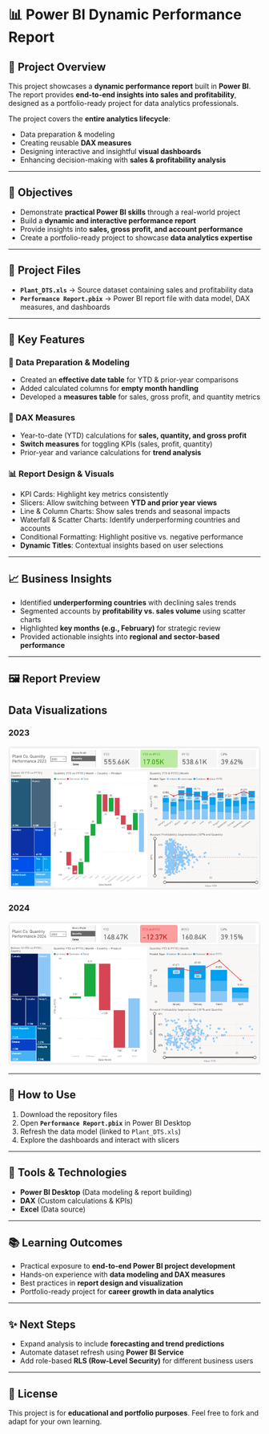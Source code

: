 # 📊 Power BI Dynamic Performance Report  

## 📌 Project Overview  
This project showcases a **dynamic performance report** built in **Power BI**. The report provides **end-to-end insights into sales and profitability**, designed as a portfolio-ready project for data analytics professionals.  

The project covers the **entire analytics lifecycle**:  
- Data preparation & modeling  
- Creating reusable **DAX measures**  
- Designing interactive and insightful **visual dashboards**  
- Enhancing decision-making with **sales & profitability analysis**  

---

## 🎯 Objectives  
- Demonstrate **practical Power BI skills** through a real-world project  
- Build a **dynamic and interactive performance report**  
- Provide insights into **sales, gross profit, and account performance**  
- Create a portfolio-ready project to showcase **data analytics expertise**  

---

## 📂 Project Files  
- **`Plant_DTS.xls`** → Source dataset containing sales and profitability data  
- **`Performance Report.pbix`** → Power BI report file with data model, DAX measures, and dashboards  

---

## 🔑 Key Features  

### 📅 Data Preparation & Modeling  
- Created an **effective date table** for YTD & prior-year comparisons  
- Added calculated columns for **empty month handling**  
- Developed a **measures table** for sales, gross profit, and quantity metrics  

### 📐 DAX Measures  
- Year-to-date (YTD) calculations for **sales, quantity, and gross profit**  
- **Switch measures** for toggling KPIs (sales, profit, quantity)  
- Prior-year and variance calculations for **trend analysis**  

### 📊 Report Design & Visuals  
- KPI Cards: Highlight key metrics consistently  
- Slicers: Allow switching between **YTD and prior year views**  
- Line & Column Charts: Show sales trends and seasonal impacts  
- Waterfall & Scatter Charts: Identify underperforming countries and accounts  
- Conditional Formatting: Highlight positive vs. negative performance  
- **Dynamic Titles**: Contextual insights based on user selections  

---

## 📈 Business Insights  
- Identified **underperforming countries** with declining sales trends  
- Segmented accounts by **profitability vs. sales volume** using scatter charts  
- Highlighted **key months (e.g., February)** for strategic review  
- Provided actionable insights into **regional and sector-based performance**  

---

## 🖼️ Report Preview  
## Data Visualizations

### 2023
![2023 Data Visualization](docs/2023%20Data%20Visualization.png)

### 2024
![2024 Data Visualization](docs/2024%20Data%20Visualization.png)



---

## 🚀 How to Use  
1. Download the repository files  
2. Open **`Performance Report.pbix`** in Power BI Desktop  
3. Refresh the data model (linked to `Plant_DTS.xls`)  
4. Explore the dashboards and interact with slicers  

---

## 🧰 Tools & Technologies  
- **Power BI Desktop** (Data modeling & report building)  
- **DAX** (Custom calculations & KPIs)  
- **Excel** (Data source)  

---

## 📚 Learning Outcomes  
- Practical exposure to **end-to-end Power BI project development**  
- Hands-on experience with **data modeling and DAX measures**  
- Best practices in **report design and visualization**  
- Portfolio-ready project for **career growth in data analytics**  

---

## ✨ Next Steps  
- Expand analysis to include **forecasting and trend predictions**  
- Automate dataset refresh using **Power BI Service**  
- Add role-based **RLS (Row-Level Security)** for different business users  

---

## 📄 License  
This project is for **educational and portfolio purposes**. Feel free to fork and adapt for your own learning.  
